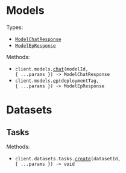 # Models

Types:

- <code><a href="./src/resources/models.ts">ModelChatResponse</a></code>
- <code><a href="./src/resources/models.ts">ModelEpResponse</a></code>

Methods:

- <code title="post /api/v1/{model_id}/run">client.models.<a href="./src/resources/models.ts">chat</a>(modelId, { ...params }) -> ModelChatResponse</code>
- <code title="post /api/v1/chat/{deployment_tag}">client.models.<a href="./src/resources/models.ts">ep</a>(deploymentTag, { ...params }) -> ModelEpResponse</code>

# Datasets

## Tasks

Methods:

- <code title="post /api/v1/dataset/{dataset_id}/task">client.datasets.tasks.<a href="./src/resources/datasets/tasks.ts">create</a>(datasetId, { ...params }) -> void</code>
